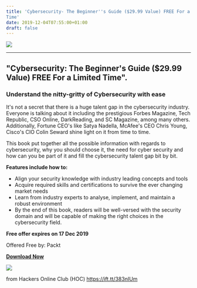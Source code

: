 ```yaml
---
title: 'Cybersecurity- The Beginner''s Guide ($29.99 Value) FREE For a Limited
Time'
date: 2019-12-04T07:55:00+01:00
draft: false
---
```


[![](https://1.bp.blogspot.com/-MIXDkWtMnt8/XedVijgOCLI/AAAAAAAAGf8/eaI83dLIvDsAjdjPHbh6dhQXZYN4GcxiQCLcBGAsYHQ/s1600/Cyber%2BSecurity%2BCourses.png)](https://1.bp.blogspot.com/-MIXDkWtMnt8/XedVijgOCLI/AAAAAAAAGf8/eaI83dLIvDsAjdjPHbh6dhQXZYN4GcxiQCLcBGAsYHQ/s1600/Cyber%2BSecurity%2BCourses.png)

  

---

"Cybersecurity: The Beginner's Guide ($29.99 Value) FREE For a Limited Time".
-----------------------------------------------------------------------------

  

### Understand the nitty-gritty of Cybersecurity with ease

  
It's not a secret that there is a huge talent gap in the cybersecurity industry. Everyone is talking about it including the prestigious Forbes Magazine, Tech Republic, CSO Online, DarkReading, and SC Magazine, among many others. Additionally, Fortune CEO's like Satya Nadella, McAfee's CEO Chris Young, Cisco's CIO Colin Seward shine light on it from time to time.  
  
This book put together all the possible information with regards to cybersecurity, why you should choose it, the need for cyber security and how can you be part of it and fill the cybersecurity talent gap bit by bit.  
  
**Features include how to:**  
  

*   Align your security knowledge with industry leading concepts and tools
*   Acquire required skills and certifications to survive the ever changing market needs
*   Learn from industry experts to analyse, implement, and maintain a robust environment
*   By the end of this book, readers will be well-versed with the security domain and will be capable of making the right choices in the cybersecurity field.

  
  
**Free offer expires on 17 Dec 2019**  
  
Offered Free by: Packt  
  

**[Download Now](https://hackersonlineclub.tradepub.com/free/w_pacb115/prgm.cgi)**

[![](https://1.bp.blogspot.com/-fZMzlJwM-U4/XedVAmE1VaI/AAAAAAAAGf0/hrDMmBgKLloQ92nWJSYFcj5gEHl5lZ27QCLcBGAsYHQ/s1600/Cyber%2Bsecurity%2B-%2BThe%2BBeginner%2BGuide.png)](https://hackersonlineclub.tradepub.com/free/w_pacb115/prgm.cgi)

  

  
  
from Hackers Online Club (HOC) https://ift.tt/383nIUm